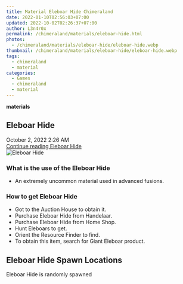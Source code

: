 ```yaml
---
title: Material Eleboar Hide Chimeraland
date: 2022-01-10T02:56:03+07:00
updated: 2022-10-02T02:26:37+07:00
author: L3n4r0x
permalink: /chimeraland/materials/eleboar-hide.html
photos:
  - /chimeraland/materials/eleboar-hide/eleboar-hide.webp
thumbnail: /chimeraland/materials/eleboar-hide/eleboar-hide.webp
tags:
  - chimeraland
  - material
categories:
  - Games
  - chimeraland
  - material
---
```


<section id="bootstrap-wrapper">
  <link
    rel="stylesheet"
    href="https://rawcdn.githack.com/dimaslanjaka/Web-Manajemen/0c3b5aa1813bd4abcd2c11bf3e37928b15c28664/css/bootstrap-5-3-0-alpha3-wrapper.css"
  />
  <div
    class="row g-0 border rounded overflow-hidden flex-md-row mb-4 shadow-sm position-relative bg-light text-dark"
  >
    <div class="col p-4 d-flex flex-column position-static">
      <strong class="d-inline-block mb-2 text-success">materials</strong>
      <h2 class="mb-0">Eleboar Hide</h2>
      <div class="mb-1 text-muted">October 2, 2022 2:26 AM</div>
      <a
        href="/chimeraland/materials/eleboar-hide.html"
        class="stretched-link d-none"
        >Continue reading Eleboar Hide</a
      >
    </div>
    <div class="col-auto d-none d-lg-block">
      <img
        src="/chimeraland/materials/eleboar-hide/eleboar-hide.webp"
        alt="Eleboar Hide"
      />
    </div>
  </div>
  <div class="row bg-light text-dark">
    <div class="col-lg-6 col-12 mb-2">
      <div class="card">
        <div class="card-body">
          <h3 class="card-title">What is the use of the Eleboar Hide</h3>
          <div class="card-text">
            <ul>
              <li>An extremely uncommon material used in advanced fusions.</li>
            </ul>
          </div>
        </div>
      </div>
    </div>
    <div class="col-lg-6 col-12 mb-2">
      <div class="card">
        <div class="card-body">
          <h3 class="card-title">How to get Eleboar Hide</h3>
          <div class="card-text">
            <ul>
              <li>Got to the Auction House to obtain it.</li>
              <li>Purchase Eleboar Hide from Handelaar.</li>
              <li>Purchase Eleboar Hide from Home Shop.</li>
              <li>Hunt Eleboars to get.</li>
              <li>Orient the Resource Finder to find.</li>
              <li>To obtain this item, search for Giant Eleboar product.</li>
            </ul>
          </div>
        </div>
      </div>
    </div>
    <div class="col-12 mb-2">
      <h2>Eleboar Hide Spawn Locations</h2>
      <p>Eleboar Hide is randomly spawned</p>
    </div>
  </div>
</section>